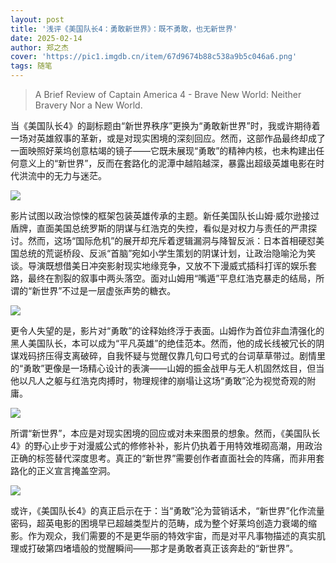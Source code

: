 ```yaml
---
layout: post
title: '浅评《美国队长4：勇敢新世界》：既不勇敢，也无新世界'
date: 2025-02-14
author: 郑之杰
cover: 'https://pic1.imgdb.cn/item/67d9674b88c538a9b5c046a6.png'
tags: 随笔
---
```


> A Brief Review of Captain America 4 - Brave New World: Neither Bravery Nor a New World.

当《美国队长4》的副标题由“新世界秩序”更换为“勇敢新世界”时，我或许期待着一场对英雄叙事的革新，或是对现实困境的深刻回应。然而，这部作品最终却成了一面映照好莱坞创意枯竭的镜子——它既未展现“勇敢”的精神内核，也未构建出任何意义上的“新世界”，反而在套路化的泥潭中越陷越深，暴露出超级英雄电影在时代洪流中的无力与迷茫。

![](https://pic1.imgdb.cn/item/67d973b488c538a9b5c04901.png)

影片试图以政治惊悚的框架包装英雄传承的主题。新任美国队长山姆·威尔逊接过盾牌，直面美国总统罗斯的阴谋与红浩克的失控，看似是对权力与责任的严肃探讨。然而，这场“国际危机”的展开却充斥着逻辑漏洞与降智反派：日本首相硬怼美国总统的荒诞桥段、反派“首脑”宛如小学生策划的阴谋计划，让政治隐喻沦为笑谈。导演既想借美日冲突影射现实地缘竞争，又放不下漫威式插科打诨的娱乐套路，最终在割裂的叙事中两头落空。面对山姆用“嘴遁”平息红浩克暴走的结局，所谓的“新世界”不过是一层虚张声势的糖衣。

![](https://pic1.imgdb.cn/item/67d971b988c538a9b5c048af.png)

更令人失望的是，影片对“勇敢”的诠释始终浮于表面。山姆作为首位非血清强化的黑人美国队长，本可以成为“平凡英雄”的绝佳范本。然而，他的成长线被冗长的阴谋戏码挤压得支离破碎，自我怀疑与觉醒仅靠几句口号式的台词草草带过。剧情里的“勇敢”更像是一场精心设计的表演——山姆的振金战甲与无人机固然炫目，但当他以凡人之躯与红浩克肉搏时，物理规律的崩塌让这场“勇敢”沦为视觉奇观的附庸。

![](https://pic1.imgdb.cn/item/67d9744988c538a9b5c04910.png)

所谓“新世界”，本应是对现实困境的回应或对未来图景的想象。然而，《美国队长4》的野心止步于对漫威公式的修修补补，影片仍执着于用特效堆砌高潮，用政治正确的标签替代深度思考。真正的“新世界”需要创作者直面社会的阵痛，而非用套路化的正义宣言掩盖空洞。

![](https://pic1.imgdb.cn/item/67d9744988c538a9b5c0490f.png)

或许，《美国队长4》的真正启示在于：当“勇敢”沦为营销话术，“新世界”化作流量密码，超英电影的困境早已超越类型片的范畴，成为整个好莱坞创造力衰竭的缩影。作为观众，我们需要的不是更华丽的特效宇宙，而是对平凡事物描述的真实肌理或打破第四堵墙般的觉醒瞬间——那才是勇敢者真正该奔赴的“新世界”。

